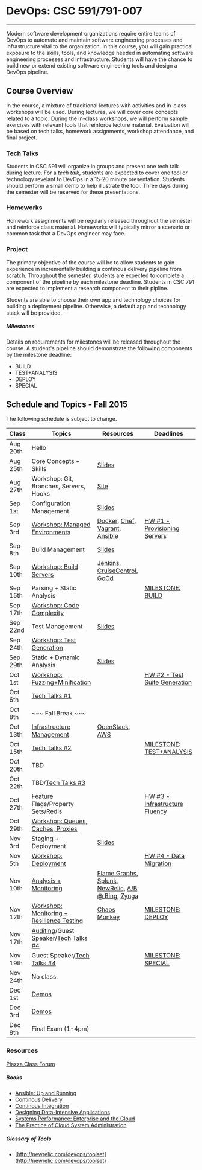# DevOps: CSC 591/791-007
-------------------------

Modern software development organizations require entire teams of DevOps to automate  and maintain software engineering processes and infrastructure vital to the organization. In this course, you will gain practical exposure to the skills, tools, and knowledge needed in automating software engineering processes and infrastructure. 
Students will have the chance to build new or extend existing software engineering tools and design a DevOps pipeline.

## Course Overview

In the course, a mixture of traditional lectures with activities and in-class workshops will be used.  During lectures, we will cover core concepts related to a topic. During the in-class workshops, we will perform sample exercises with relevant tools that reinforce lecture material.  Evaluation will be based on tech talks, homework assignments, workshop attendance, and final project.

### Tech Talks

Students in CSC 591 will organize in groups and present one tech talk during lecture.  For a *tech talk*, students are expected to cover one tool or technology revelant to DevOps in a 15-20 minute presentation.  Students should perform a small demo to help illustrate the tool. Three days during the semester will be reserved for these presentations.

### Homeworks

Homework assignments will be regularly released throughout the semester and reinforce class material.  Homeworks will typically mirror a scenario or common task that a DevOps engineer may face.

### Project

The primary objective of the course will be to allow students to gain experience in incrementally building a continous delivery pipeline from scratch.  Throughout the semester, students are expected to complete a component of the pipeline by each milestone deadline.  Students in CSC 791 are expected to implement a research component to their pipline. 

Students are able to choose their own app and technology choices for building a deployment pipeline.  Otherwise, a default app and technology stack will be provided.

##### Milestones

Details on requirements for milestones will be released throughout the course.  A student's pipeline should demonstrate the following components by the milestone deadline:

* BUILD
* TEST+ANALYSIS
* DEPLOY
* SPECIAL

## Schedule and Topics - Fall 2015

The following schedule is subject to change.

| Class    | Topics                           |  Resources |  Deadlines |
|----------|----------------------------------|------------| ----------            |
| Aug 20th  | Hello                            | &nbsp;     |  &nbsp;               | 
| Aug 25th | Core Concepts + Skills           | [Slides](https://docs.google.com/presentation/d/1gawFfJyPssbtiLs1-4FGow4Ph1-AHJeEo9B_S8Kvr70/edit)     |  &nbsp;               |
| Aug 27th | Workshop: Git, Branches, Servers, Hooks | [Site](https://github.ncsu.edu/CSC-DevOps-Spring2015/ServersWorkshop)     |  &nbsp;               |
| Sep 1st | Configuration Management         | [Slides](https://docs.google.com/presentation/d/1sVDyCBwFnb1C0xKTswzmhsNn-FKwCXl434uZkAunI6M/edit#slide=id.g3ab49d3b9_154)     |  &nbsp;               |
| Sep 3rd | [Workshop: Managed Environments](https://github.com/CSC-DevOps/Course/blob/master/Workshops/CM.md)   | [Docker](https://www.docker.com/), [Chef](https://www.chef.io/chef/), [Vagrant](https://www.vagrantup.com/), [Ansible](http://www.ansible.com/get-started)     |  [HW #1 - Provisioning Servers](https://github.com/CSC-DevOps/Course/blob/master/HW/HW1.md) |
| Sep 8th | Build Management                 | [Slides](https://docs.google.com/presentation/d/1KoMQark9bdaNMBpSBfEewjR1qEic_Fi0nJxN6si6BgA/)     |  &nbsp;               |
| Sep 10th | [Workshop: Build Servers](https://github.com/CSC-DevOps/Course/blob/master/Workshops/Build.md)          | [Jenkins](http://jenkins-ci.org/), [CruiseControl](http://cruisecontrol.sourceforge.net/), [GoCd](http://www.go.cd/)     | &nbsp; |
| Sep 15th  | Parsing + Static Analysis                  |      |  [MILESTONE: BUILD](https://github.com/CSC-DevOps/Course/blob/master/Project/BuildMilestone.md)     |
| Sep 17th  | [Workshop: Code Complexity]()            | &nbsp;     |  &nbsp;               |
| Sep 22nd  | Test Management                  | [Slides](https://docs.google.com/presentation/d/1tuGkWE86C-MwajbOVsUgVoJUletVszwhPHecWEd7ZYU/)     |  &nbsp;     |
| Sep 24th  | [Workshop: Test Generation](https://github.com/CSC-DevOps/TestGeneration/blob/master/README.md)            | &nbsp;     |  &nbsp;               |
| Sep 29th | Static + Dynamic Analysis        | [Slides](https://docs.google.com/presentation/d/1Bf-9ASmoYrBsiisseGbxMkXCvPyJtB46zP41y7wFKE0/edit)     |  &nbsp;               |
| Oct 1st | [Workshop: Fuzzing+Minification](https://github.com/CSC-DevOps/Fuzzing)                | &nbsp;     |  [HW #2 - Test Suite Generation](https://github.com/CSC-DevOps/Course/blob/master/HW/HW2.md) |
| Oct 6th | [Tech Talks #1](https://github.com/CSC-DevOps/Course/blob/master/TechTalks.md)  | &nbsp;     |  &nbsp;    |
| Oct 8th | ~~~ Fall Break ~~~            | &nbsp;     |  |
| Oct 13th| [Infrastructure Management](https://onedrive.live.com/redir?resid=FF912F1DFCF67A6D%211734)        | [OpenStack](http://www.openstack.org/), [AWS]() | &nbsp;  |
| Oct 15th| [Tech Talks #2](https://github.com/CSC-DevOps/Course/blob/master/TechTalks.md) | &nbsp; | [MILESTONE: TEST+ANALYSIS](https://github.com/CSC-DevOps/Course/blob/master/Project/M2.md) |
| Oct 20th | TBD | &nbsp; |
| Oct 22th | TBD/[Tech Talks #3](https://github.com/CSC-DevOps/Course/blob/master/TechTalks.md) | &nbsp; |
| Oct 27th | Feature Flags/Property Sets/Redis               | &nbsp;     | [HW #3 - Infrastructure Fluency](https://github.com/CSC-DevOps/Course/blob/master/HW/HW3.md)  | 
| Oct 29th | [Workshop: Queues, Caches, Proxies](https://github.com/CSC-DevOps/Queues)      | &nbsp;     | &nbsp; |
| Nov 3rd  |  Staging + Deployment                     | [Slides](https://docs.google.com/presentation/d/1TaiIh6CtkHt-ij8mCVPVrpY0yN2VTVjqfjO_zYX0lEs/edit#slide=id.g2f582368a_0_51)     | &nbsp; |
| Nov 5th  | [Workshop: Deployment](https://github.com/CSC-DevOps/Deployment)          | &nbsp;     | [HW #4 - Data Migration](https://github.com/CSC-DevOps/Course/blob/master/HW/HW4.md)  |
| Nov 10th | [Analysis + Monitoring](https://docs.google.com/presentation/d/1swei7oeXWZGnXe9gC1jlh4Gd1h9Ri6I6x2kTgKr1BVw/edit?usp=sharing)          | [Flame Graphs](https://www.usenix.org/conference/lisa13/technical-sessions/plenary/gregg), [Splunk](http://www.splunk.com/), [NewRelic](http://newrelic.com/), [A/B @ Bing](http://www.infoq.com/presentations/controlled-experiments), [Zynga](http://blog.amplitude.com/2015/06/24/zynga-analytics-at-its-peak/)      |
| Nov 12th | [Workshop: Monitoring + Resilience Testing](https://github.com/CSC-DevOps/Monitoring) | [Chaos Monkey](https://github.com/Netflix/SimianArmy) | [MILESTONE: DEPLOY](https://github.com/CSC-DevOps/Course/blob/master/Project/M3.md#milestone-deployment) |
| Nov 17th | [Auditing](https://docs.google.com/presentation/d/1lfx-hseYOuriY1STi7Cdtgbd1-LqMmqIxsaWh6ZT5y0/edit)/Guest Speaker/[Tech Talks #4](https://github.com/CSC-DevOps/Course/blob/master/TechTalks.md)             | &nbsp;     | &nbsp;                   |
| Nov 19th | Guest Speaker/[Tech Talks #4](https://github.com/CSC-DevOps/Course/blob/master/TechTalks.md) | &nbsp; | [MILESTONE: SPECIAL](https://github.com/CSC-DevOps/Course/blob/master/Project/M4.md#milestone-special) | 
| Nov 24th | No class.             | &nbsp;     | &nbsp; |
| Dec 1st | [Demos](https://docs.google.com/spreadsheets/d/1BdqdwARU_VVfLXXCQSp6gMiggDYUfsrVgxUQeOJMu68/edit?usp=sharing)             | &nbsp;     | &nbsp; |
| Dec 3rd | [Demos](https://docs.google.com/spreadsheets/d/1BdqdwARU_VVfLXXCQSp6gMiggDYUfsrVgxUQeOJMu68/edit?usp=sharing)             | &nbsp;     | &nbsp; |
| Dec 8th | Final Exam (1-4pm)     | &nbsp;     | &nbsp; |


### Resources

[Piazza Class Forum](https://piazza.com/class/i5dyy1jtzh4yy)

##### Books

* [Ansible: Up and Running](http://www.ansiblebook.com/)
* [Continous Delivery](http://continuousdelivery.com/)
* [Continous Integration](http://www.amazon.com/Continuous-Integration-Improving-Software-Reducing/dp/0321336380)
* [Designing Data-Intensive Applications](http://dataintensive.net/)
* [Systems Performance: Enterprise and the Cloud](http://www.brendangregg.com/sysperfbook.html)
* [The Practice of Cloud System Administration](http://the-cloud-book.com/)

##### Glossary of Tools

* [http://newrelic.com/devops/toolset](http://newrelic.com/devops/toolset)
